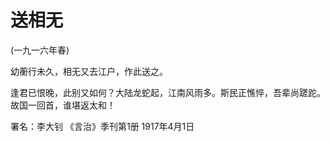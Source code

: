 # 送相无

(一九一六年春)

幼蘅行未久，相无又去江户，作此送之。

逢君已恨晚，此别又如何？大陆龙蛇起，江南风雨多。斯民正憔悴，吾辈尚蹉跎。故国一回首，谁堪返太和！

署名：李大钊
《言治》季刊第1册
1917年4月1日

